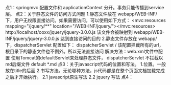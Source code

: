 点1：springmvc 配置文件和 applicationContext 分开。事务只能传播到service层。
点2：关于静态文件的访问方式问题
     1.静态文件放在 webapp/WEB-INF/ 下，用户无权限直接访问。如果需要访问，可以使用如下方式：
       <mvc:resources mapping="/jquery/**" location="/WEB-INF/jquery/"></mvc:resources>
       http://localhost/ooxx/jquery/jquery-3.0.0.js  该文件会被映射到 webapp/WEB-INF/jquery/jquery-3.0.0.js
       达到直接访问的目的
     2.静态文件存放在 webapp/ 下，dispatcherServlet 配置如下：
         <servlet-mapping>
             <servlet-name>dispatcherServlet</servlet-name>
             <url-pattern>/</url-pattern>
         </servlet-mapping>
       该配置拦截所有的url，根目录下的静态文件也不例外。所以无法直接访问
       解决方法：web.xml文件中配置 使用Tomcat的defaultServlet来处理静态文件， dispatcherServlet 不拦截以md后缀文件
        <servlet-mapping>
            <servlet-name>default</servlet-name>
            <url-pattern>*.md</url-pattern>
        </servlet-mapping>
点3：关于javascript代码的位置和写法。
     1.位置。一般放在title的后面
     2.书写方法。无论哪种方法，js代码都是在整个页面文档加载完成之后才开始执行。
        2.1 javascript原生写法
            <script type="text/javascript">
                window.onload = function(){
                    var xx = document.getElementById("one")
                    alert(xx.firstChild.nodeValue)
                }
            </script>
        2.2 jquery 写法
            <script type="text/javascript">
                $(function(){
                    alert($("#one").text());
                });
            </script>
点4：